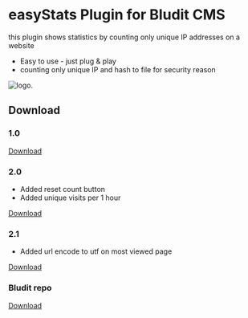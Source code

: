 # easyStats Plugin for Bludit CMS
this plugin shows statistics by counting only unique IP addresses on a website 
- Easy to use - just plug & play
- counting only unique IP and hash to file for security reason

 
![logo.](https://i.imgur.com/8W3jbsP.jpg)

## Download
### 1.0
[Download](https://github.com/multicolor-rgb/easyStats-Plugin-for-bludit-CMS/archive/refs/heads/main.zip)

### 2.0
- Added reset count button
- Added unique visits per 1 hour

[Download](https://github.com/multicolor-rgb/easyStats-Plugin-for-bludit-CMS/archive/refs/heads/2.0.zip)


### 2.1
- Added url encode to utf on most viewed page

[Download](https://github.com/multicolor-rgb/easyStats-Plugin-for-bludit-CMS/archive/refs/heads/2.1.zip)


 ### Bludit repo

 [Download](https://plugins.bludit.com/plugin/easyStats)
